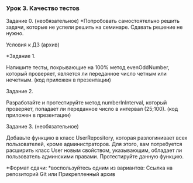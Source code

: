 ### Урок 3. Качество тестов

Задание 0. (необязательное) *Попробовать самостоятельно решить задачи, которые не успели решить на семинаре. Сдавать решение не нужно.

Условия к ДЗ (архив)

*Задание 1.

Напишите тесты, покрывающие на 100% метод evenOddNumber, который проверяет, является ли переданное число четным или нечетным. (код приложен в презентации)

Задание 2.

Разработайте и протестируйте метод numberInInterval, который проверяет, попадает ли переданное число в интервал (25;100). (код приложен в презентации)

Задание 3.  (необязательное)

Добавьте функцию в класс UserRepository, которая разлогинивает всех пользователей, кроме администраторов. Для этого, вам потребуется расширить класс User новым свойством, указывающим, обладает ли пользователь админскими правами. Протестируйте данную функцию.

*Формат сдачи: *воспользуйтесь одним из вариантов: Ссылка на репозиторий Git или Прикрепленный архив